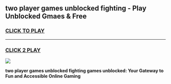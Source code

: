 
## two player games unblocked fighting - Play Unblocked Gmaes & Free
<h3>
<a href="https://premium.freeplayer.one?title=two_player_games_unblocked_fighting&ref=20F">CLICK TO PLAY</a></h3>
<hr>

<h3>
<a href="https://premium.freeplayer.one?title=two_player_games_unblocked_fighting&ref=20F">CLICK 2 PLAY</a>
  
</h3>

<a href="https://premium.freeplayer.one?title=two_player_games_unblocked_fighting&ref=20F/"><img src="https://clearcache.store/games.png"></a>


**two player games unblocked fighting games unblocked: Your Gateway to Fun and Accessible Online Gaming**
